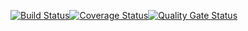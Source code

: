 [![Build Status](https://travis-ci.com/bigfishgames/GameBenchAPI.svg?branch=master)](https://travis-ci.com/bigfishgames/GameBenchAP)[![Coverage Status](https://coveralls.io/repos/github/bigfishgames/GameBenchAPI/badge.svg?branch=%233_ci_checks)](https://coveralls.io/github/bigfishgames/GameBenchAPI?branch=%233_ci_checks)[![Quality Gate Status](https://sonarcloud.io/api/project_badges/measure?project=bigfishgames_GameBenchAPI&metric=alert_status)](https://sonarcloud.io/dashboard?id=bigfishgames_GameBenchAPI)

